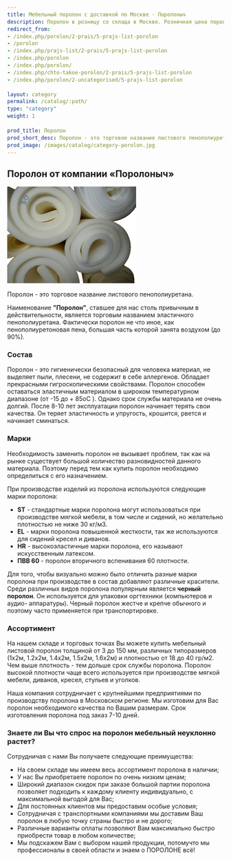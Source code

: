 ```yaml
---
title: Мебельный поролон с доставкой по Москве - Поролоныч
description: Поролон в розницу со склада в Москве. Розничная цена поролона от Поролоныча.
redirect_from:
- /index.php/porolon/2-prais/5-prajs-list-porolon
- /porolon
- /index.php/prajs-list/2-prais/5-prajs-list-porolon
- /index.php/porolon
- /index.php/porolon/
- /index.php/chto-takoe-porolon/2-prais/5-prajs-list-porolon
- /index.php/porolon/2-uncategorised/5-prajs-list-porolon

layout: category
permalink: /catalog/:path/
type: "category"
weight: 1

prod_title: Поролон
prod_short_desc: Поролон - это торговое название листового пенополиуретана. Наименование "Поролон", ставшее для нас столь привычным, в действительности является торговым названием эластичного пенополиуретана...
prod_image: /images/catalog/category-porolon.jpg
---
```

## Поролон от компании «Поролоныч»
<img class="image right" src="/images/catalog/porolon_foto.png"/>

Поролон - это торговое название листового пенополиуретана.

Наименование **"Поролон"**, ставшее для нас столь привычным в действительности, является торговым названием эластичного пенополиуретана. Фактически поролон не что иное, как пенополиуретоновая пена, большая часть которой занята воздухом (до 90%).

### Состав

Поролон - это гигиенически безопасный для человека материал, не выделяет пыли, плесени, не содержит в себе аллергенов. Обладает прекрасными гигроскопическими свойствами. Поролон способен оставаться эластичным материалом в широком температурном диапазоне (от -15 до + 85оС ). Однако срок службы материала не очень долгий. После 8-10 лет эксплуатации поролон начинает терять свои качества. Он теряет эластичность и упругость, крошится, рвется и начинает сминаться.

### Марки

Необходимость заменить поролон не вызывает проблем, так как на рынке существует большой количество разновидностей данного материала. Поэтому перед тем как купить поролон необходимо определиться с его назначением.

При производстве изделий из поролона используются следующие марки поролона:

- **ST** - стандартные марки поролона могут использоваться при производстве мягкой мебели, в том числе и сидений, но желательно плотностью не ниже 30 кг/м3.
- **EL** - марки поролона повышенной жесткости, так же используются для сидений кресел и диванов.
- **HR** - высокоэластичные марки поролона, его называют искусственным латексом.
- **ПВВ 60** - поролон вторичного вспенивания 60 плотности.

Для того, чтобы визуально можно было отличить разные марки поролона при производстве в состав добавляют различные красители. Среди различных видов поролона популярным является **черный поролон**. Он используется для упаковки оргтехники (компьютеров и аудио- аппаратуры). Черный поролон жестче и крепче обычного и поэтому часто применяется при транспортировке.

### Ассортимент

На нашем складе и торговых точках Вы можете купить мебельный листовой поролон толщиной от 3 до 150 мм, различных типоразмеров (1х2м, 1.2х2м, 1.4х2м, 1.5х2м, 1.6х2м) и плотностью от 18 до 40 гр/м2. Чем выше плотность - тем дольше срок службы поролона. Поролон высокой плотности чаще всего используется при производстве мягкой мебели, диванов, кресел, стульев и уголков.

Наша компания сотрудничает с крупнейшими предприятиями по производству поролона в Московском регионе. Мы изготовим для Вас поролон необходимого качества по Вашим размерам. Срок изготовления поролона под заказ 7-10 дней.


### Знаете ли Вы что спрос на поролон мебельный неуклонно растет?

Сотрудничая с нами Вы получаете следующие преимущества:

- На своем складе мы имеем весь ассортимент поролона в наличии;
- У нас Вы приобретаете поролон по очень низким ценам;
- Широкий диапазон скидок при заказе большой партии поролона позволяет подходить к каждому клиенту индивидуально, с максимальной выгодой для Вас;
- Для постоянных клиентов мы предоставим особые условия;
- Сотрудничая с транспортными компаниями мы доставим Ваш поролон в любую точку страны быстро и не дорого;
- Различные варианты оплаты позволяют Вам максимально быстро приобрести товар в любом количестве;
- Мы подскажем Вам с выбором нашей продукции, потомучто мы профессионалы в своей области и знаем о ПОРОЛОНЕ всё!